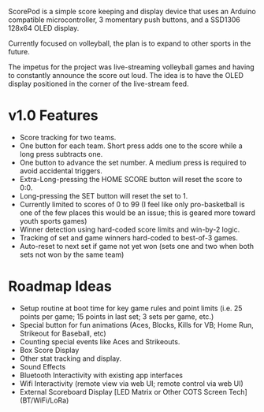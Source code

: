 ScorePod is a simple score keeping and display device that uses an Arduino compatible microcontroller, 3 momentary push buttons, and a SSD1306 128x64 OLED display.

Currently focused on volleyball, the plan is to expand to other sports in the future.

The impetus for the project was live-streaming volleyball games and having to constantly announce the score out loud. The idea is to have the OLED display positioned in the corner of the live-stream feed.

v1.0 Features
=====================
* Score tracking for two teams.
* One button for each team.  Short press adds one to the score while a long press subtracts one.
* One button to advance the set number.  A medium press is required to avoid accidental triggers.
* Extra-Long-pressing the HOME SCORE button will reset the score to 0:0.
* Long-pressing the SET button will reset the set to 1.
* Currently limited to scores of 0 to 99 (I feel like only pro-basketball is one of the few places this would be an issue; this is geared more toward youth sports games)
* Winner detection using hard-coded score limits and win-by-2 logic.
* Tracking of set and game winners hard-coded to best-of-3 games.
* Auto-reset to next set if game not yet won (sets one and two when both sets not won by the same team)


Roadmap Ideas
======================
* Setup routine at boot time for key game rules and point limits (i.e. 25 points per game; 15 points in last set; 3 sets per game, etc.)
* Special button for fun animations (Aces, Blocks, Kills for VB; Home Run, Strikeout for Baseball, etc)
* Counting special events like Aces and Strikeouts.
* Box Score Display
* Other stat tracking and display.
* Sound Effects
* Bluetooth Interactivity with existing app interfaces
* Wifi Interactivity (remote view via web UI; remote control via web UI)
* External Scoreboard Display [LED Matrix or Other COTS Screen Tech] (BT/WiFi/LoRa)
